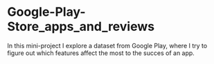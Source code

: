 # Google-Play-Store_apps_and_reviews

In this mini-project I explore a dataset from Google Play, where I try to figure out which features affect the most to the succes of an app.
